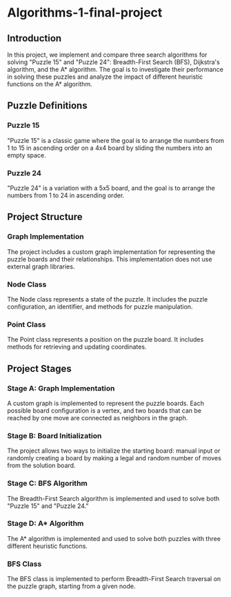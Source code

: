 # Algorithms-1-final-project

## Introduction

In this project, we implement and compare three search algorithms for solving "Puzzle 15" and "Puzzle 24": Breadth-First Search (BFS), Dijkstra's algorithm, and the A* algorithm. The goal is to investigate their performance in solving these puzzles and analyze the impact of different heuristic functions on the A* algorithm.

## Puzzle Definitions

### Puzzle 15
"Puzzle 15" is a classic game where the goal is to arrange the numbers from 1 to 15 in ascending order on a 4x4 board by sliding the numbers into an empty space.

### Puzzle 24
"Puzzle 24" is a variation with a 5x5 board, and the goal is to arrange the numbers from 1 to 24 in ascending order.

## Project Structure

### Graph Implementation
The project includes a custom graph implementation for representing the puzzle boards and their relationships. This implementation does not use external graph libraries.

### Node Class
The Node class represents a state of the puzzle. It includes the puzzle configuration, an identifier, and methods for puzzle manipulation.

### Point Class
The Point class represents a position on the puzzle board. It includes methods for retrieving and updating coordinates.

## Project Stages

### Stage A: Graph Implementation
A custom graph is implemented to represent the puzzle boards. Each possible board configuration is a vertex, and two boards that can be reached by one move are connected as neighbors in the graph.

### Stage B: Board Initialization
The project allows two ways to initialize the starting board: manual input or randomly creating a board by making a legal and random number of moves from the solution board.

### Stage C: BFS Algorithm
The Breadth-First Search algorithm is implemented and used to solve both "Puzzle 15" and "Puzzle 24."

### Stage D: A* Algorithm
The A* algorithm is implemented and used to solve both puzzles with three different heuristic functions.

### BFS Class
The BFS class is implemented to perform Breadth-First Search traversal on the puzzle graph, starting from a given node.
